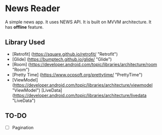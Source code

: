 # News Reader
A simple news app. It uses NEWS API. It is built on MVVM architecture. It has **offline** feature.

## Library Used
* [Retrofit] (https://square.github.io/retrofit/ "Retrofit")
* [Glide] (https://bumptech.github.io/glide/ "Glide")
* [Room] (https://developer.android.com/topic/libraries/architecture/room "Room")
* [Pretty Time] (https://www.ocpsoft.org/prettytime/ "PrettyTime")
* [ViewModel] (https://developer.android.com/topic/libraries/architecture/viewmodel "ViewModel")
[LiveData] (https://developer.android.com/topic/libraries/architecture/livedata "LiveData")

## TO-DO
- [ ] Pagination
